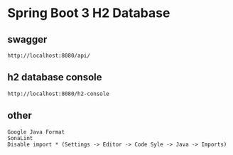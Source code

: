 # Spring Boot 3 H2 Database

## swagger
    http://localhost:8080/api/

## h2 database console
    http://localhost:8080/h2-console

## other
    Google Java Format
    SonaLint
    Disable import * (Settings -> Editor -> Code Syle -> Java -> Imports)